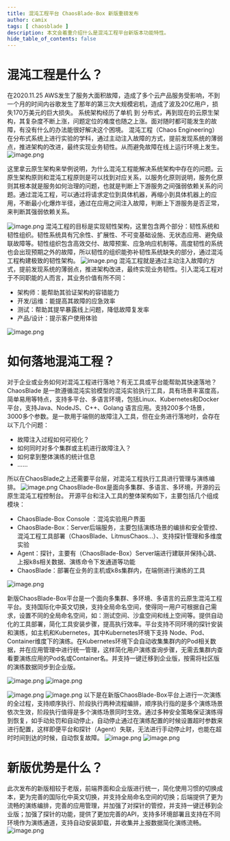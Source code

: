 ```yaml
---
title: 混沌工程平台 ChaosBlade-Box 新版重磅发布
author: camix
tags: [ chaosblade ]
description: 本文会着重介绍什么是混沌工程平台新版本功能特性。
hide_table_of_contents: false
---
```


# 混沌工程是什么？
在2020.11.25 AWS发生了服务大面积故障，造成了多个云产品服务受影响，不到一个月的时间内谷歌发生了那年的第三次大规模宕机，造成了波及20亿用户，损失170万美元的巨大损失。
系统架构经历了单机 到 分布式，再到现在的云原生架构，其复杂度不断上涨，问题定位的难度也随之上涨。面对随时都可能发生的故障，有没有什么的办法能很好解决这个困境。
混沌工程（Chaos Engineering）在分布式系统上进行实验的学科，通过主动注入故障的方式，提前发现系统的薄弱点，推进架构的改进，最终实现业务韧性。从而避免故障在线上运行环境上发生。
![image.png](/img/blog/fault-always.png)
<!--truncate-->
这里拿云原生架构来举例说明，为什么混沌工程能解决系统架构中存在的问题。云原生架构原则和混沌工程原则是可以找到对应关系，以服务化原则说明，服务化原则其根本就是服务如何治理的问题，也就是判断上下游服务之间强弱依赖关系的问题。通过混沌工程，可以通过将请求定位到具体机器，再缩小到具体机器上的应用，不断最小化爆炸半径，通过在应用之间注入故障，判断上下游服务是否正常，来判断其强弱依赖关系。

![image.png](/img/blog/why-chaos-engineering.png)
混沌工程的目标是实现韧性架构，这里包含两个部分：韧性系统和韧性组织。韧性系统具有冗余性、扩展性、不可变基础设施、无状态应用、避免级联故障等。韧性组织包含高效交付、故障预案、应急响应机制等。高度韧性的系统也会出现预期之外的故障，所以韧性的组织能弥补韧性系统缺失的部分，通过混沌工程构建极致的韧性架构。
![image.png](/img/blog/chaos-engineering-target.png)
混沌工程就是通过主动注入故障的方式，提前发现系统的薄弱点，推进架构改进，最终实现业务韧性。引入混沌工程对于不同职能的人而言，其业务价值有所不同：

- 架构师：能帮助其验证架构的容错能力
- 开发/运维：能提高其故障的应急效率
- 测试：帮助其提早暴露线上问题，降低故障复发率
- 产品/设计：提示客户使用体验

![image.png](/img/blog/value-of-chaos-engineering-for-position.png)

# 如何落地混沌工程？
对于企业或业务如何对混沌工程进行落地？有无工具或平台能帮助其快速落地？
ChaosBlade 是一款遵循混沌实验模型的混沌实验执行工具，具有场景丰富度高，简单易用等特点，支持多平台、多语言环境，包括Linux、Kubernetes和Docker平台，支持Java、NodeJS、C++、Golang 语言应用。支持200多个场景，3000多个参数。是一款用于端侧的故障注入工具，但在业务进行落地时，会存在以下几个问题：

- 故障注入过程如何可视化？
- 如何同时对多个集群或主机进行故障注入？
- 如何拿到整体演练的统计信息
- ......

所以在ChaosBlade之上还需要平台层，对混沌工程执行工具进行管理与演练编排。
![image.png](/img/blog/chaosblae-tool.png)
ChaosBlade-Box是面向多集群、多语言、多环境，开源的云原生混沌工程控制台。
开源平台和注入工具的整体架构如下，主要包括几个组成模块：

- ChaosBlade-Box Console ：混沌实验用户界面
- ChaosBlade-Box：Server后端服务，主要包括演练场景的编排和安全管控、混沌工程工具部署（ChaosBlade、LitmusChaos...）、支持探针管理和多维度实验
- Agent：探针，主要有（ChaosBlade-Box）Server端进行建联并保持心跳、上报k8s相关数据、演练命令下发通道等功能
- ChaosBlade：部署在业务的主机或k8s集群内，在端侧进行演练的工具

![image.png](/img/blog/chaosblade-architecture.png)

新版ChaosBlade-Box平台是一个面向多集群、多环境、多语言的云原生混沌工程平台。支持国际化中英文切换，支持全局命名空间，使得同一用户可根据自己需求，设置不同的全局命名空间，如：测试空间、沙盒空间和线上空间等。提供自动化的工具部署，简化工具安装步骤，提高执行效率。平台支持不同环境的探针安装和演练，如主机和Kubernetes，其中Kubernetes环境下支持 Node、Pod、Container维度下的演练。在Kubernetes环境下会自动收集集群内的Pod相关数据，并在应用管理中进行统一管理，这样简化用户演练查询步骤，无需去集群内查看要演练应用的Pod名或Container名。并支持一键迁移到企业版，按需将社区版的演练数据同步到企业版。

![image.png](/img/blog/chaosblade-box-overview.png)
![image.png](/img/blog/chaosblade-box-application-manage.png)

![image.png](/img/blog/chaosblade-box-experiment.png)
![image.png](/img/blog/chaosblade-box-migrate.png)
以下是在新版ChaosBlade-Box平台上进行一次演练的全过程，支持顺序执行、阶段执行两种流程编排，顺序执行指的是多个演练场景依次生效，阶段执行值得是多个演练场景同时生效。通过多种安全策略保证演练得到恢复，如手动处罚和自动停止，自动停止通过在演练配置的时候设置超时参数来进行配置，这样即便平台和探针（Agent）失联，无法进行手动停止时，也能在超时时间到达的时候，自动恢复故障。
![image.png](/img/blog/chaosblade-box-workflow.png)
![image.png](/img/blog/chaosblade-box-result.png)
# 新版优势是什么？
此次发布的新版相较于老版，前端界面和企业版进行统一，简化使用习惯的切换成本，更为完善的国际化中英文切换，并支持全局命名空间的切换；后端提供了更为流畅的演练编排，完善的应用管理，并加强了对探针的管控，并支持一键迁移到企业版；加强了探针的功能，提供了更加完善的API，支持多环境部署且支持在不同环境作为演练通道，支持自动安装卸载，并收集并上报数据简化演练流畅。
![image.png](/img/blog/chaoblade-box-advantage.png)
